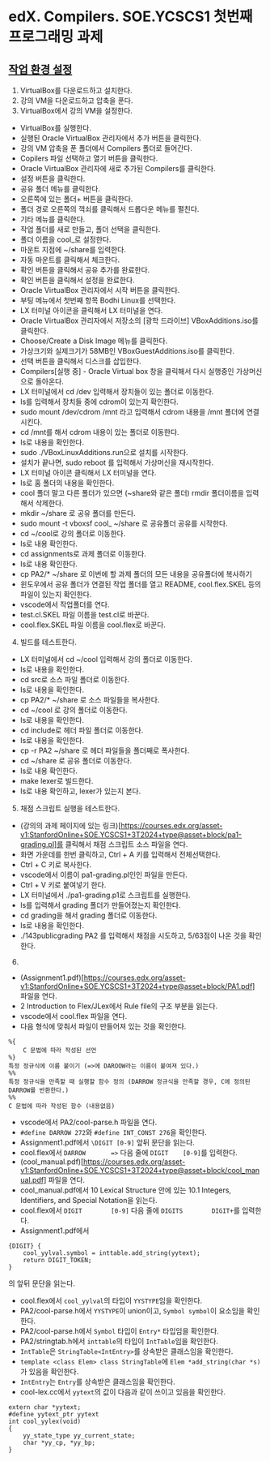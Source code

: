 # edX. Compilers. SOE.YCSCS1 첫번째 프로그래밍 과제

## [작업 환경 설정](https://courses.edx.org/courses/course-v1:StanfordOnline+SOE.YCSCS1+3T2020/7b74698308574f3c89d2ed498f26a019/?_gl=1*f2m4io*_ga*MzM1NDMxMDE3LjE2NTA2NDkzNTI.*_ga_D3KS4KMDT0*MTY4MjYyODk4OC4xNC4xLjE2ODI2MjkxNDYuMC4wLjA.)

1. VirtualBox를 다운로드하고 설치한다. 
2. 강의 VM을 다운로드하고 압축을 푼다. 
3. VirtualBox에서 강의 VM을 설정한다. 

* VirtualBox를 실행한다.
* 실행된 Oracle VirtualBox 관리자에서 추가 버튼을 클릭한다.
* 강의 VM 압축을 푼 폴더에서 Compilers 폴더로 들어간다.
* Copilers 파일 선택하고 열기 버튼을 클릭한다.
* Oracle VirtualBox 관리자에 새로 추가된 Compilers를 클릭한다.
* 설정 버튼을 클릭한다.
* 공유 폴더 메뉴를 클릭한다.
* 오른쪽에 있는 폴더+ 버튼을 클릭한다.
* 폴더 경로 오른쪽의 꺽쇠를 클릭해서 드롭다운 메뉴를 펼친다.
* 기타 메뉴를 클릭한다.
* 작업 폴더를 새로 만들고, 폴더 선택을 클릭한다.
* 폴더 이름을 cool_로 설정한다.
* 마운트 지점에 ~/share를 입력한다.
* 자동 마운트를 클릭해서 체크한다.
* 확인 버튼을 클릭해서 공유 추가를 완료한다.
* 확인 버튼을 클릭해서 설정을 완료한다.
* Oracle VirtualBox 관리자에서 시작 버튼을 클릭한다.
* 부팅 메뉴에서 첫번째 항목 Bodhi Linux를 선택한다.
* LX 터미널 아이콘을 클릭해서 LX 터미널을 연다. 
* Oracle VirtualBox 관리자에서 저장소의 [광학 드라이브] VBoxAdditions.iso를 클릭한다. 
* Choose/Create a Disk Image 메뉴를 클릭한다.
* 가상크기와 실제크기가 58MB인 VBoxGuestAdditions.iso를 클릭한다.
* 선택 버튼을 클릭해서 디스크를 삽입한다. 
* Compilers[실행 중] - Oracle Virtual box 창을 클릭해서 다시 실행중인 가상머신으로 돌아온다. 
* LX 터미널에서 cd /dev 입력해서 장치들이 있는 폴더로 이동한다.
* ls를 입력해서 장치들 중에 cdrom이 있는지 확인한다.
* sudo mount /dev/cdrom /mnt 라고 입력해서 cdrom 내용을 /mnt 폴더에 연결시킨다.
* cd /mnt를 해서 cdrom 내용이 있는 폴더로 이동한다.
* ls로 내용을 확인한다.
* sudo ./VBoxLinuxAdditions.run으로 설치를 시작한다.
* 설치가 끝나면, sudo reboot 를 입력해서 가상머신을 재시작한다.
* LX 터미널 아이콘 클릭해서 LX 터미널을 연다.
* ls로 홈 폴더의 내용을 확인한다.
* cool 폴더 말고 다른 폴더가 있으면 (~share와 같은 폴더) rmdir 폴더이름을 입력해서 삭제한다.
* mkdir ~/share 로 공유 폴더를 만든다.
* sudo mount -t vboxsf cool_ ~/share 로 공유폴더 공유를 시작한다.
* cd ~/cool로 강의 폴더로 이동한다.
* ls로 내용 확인한다.
* cd assignments로 과제 폴더로 이동한다.
* ls로 내용 확인한다.
* cp PA2/* ~/share 로 이번에 할 과제 폴더의 모든 내용을 공유폴더에  복사하기
* 윈도우에서 공유 폴더가 연결된 작업 폴더를 열고 README, cool.flex.SKEL 등의 파일이 있는지 확인한다.
* vscode에서 작업폴더를 연다.
* test.cl.SKEL 파일 이름을 test.cl로 바꾼다.
* cool.flex.SKEL 파일 이름을 cool.flex로 바꾼다.

4. 빌드를 테스트한다. 

* LX 터미널에서 cd ~/cool 입력해서 강의 폴더로 이동한다.
* ls로 내용을 확인한다.
* cd src로 소스 파일 폴더로 이동한다.
* ls로 내용을 확인한다.
* cp PA2/* ~/share 로 소스 파일들을 복사한다.
* cd ~/cool 로 강의 폴더로 이동한다. 
* ls로 내용을 확인한다. 
* cd include로 헤더 파일 폴더로 이동한다.
* ls로 내용을 확인한다. 
* cp -r PA2 ~/share 로 헤더 파일들을 폴더째로 폭사한다. 
* cd ~/share 로 공유 폴더로 이동한다.
* ls로 내용 확인한다.
* make lexer로 빌드한다.
* ls로 내용 확인하고, lexer가 있는지 본다.

5. 채점 스크립트 실행을 테스트한다. 

* (강의의 과제 페이지에 있는 링크)[https://courses.edx.org/asset-v1:StanfordOnline+SOE.YCSCS1+3T2024+type@asset+block/pa1-grading.pl]를 클릭해서 채점 스크립트 소스 파일을 연다. 
* 화면 가운데를 한번 클릭하고, Ctrl + A 키를 입력해서 전체선택한다.
* Ctrl + C 키로 복사한다. 
* vscode에서 이름이 pa1-grading.pl인인 파일을 만든다. 
* Ctrl + V 키로 붙여넣기 한다.
* LX 터미널에서 ./pa1-grading.p1로 스크립트를 실행한다. 
* ls를 입력해서 grading 폴더가 만들어졌는지 확인한다. 
* cd grading을 해서 grading 폴더로 이동한다. 
* ls로 내용을 확인한다. 
* ./143publicgrading PA2 를 입력해서 채점을 시도하고, 5/63점이 나온 것을 확인한다. 

6. 

* (Assignment1.pdf)[https://courses.edx.org/asset-v1:StanfordOnline+SOE.YCSCS1+3T2024+type@asset+block/PA1.pdf] 파일을 연다.
* 2 Introduction to Flex/JLex에서 Rule file의 구조 부분을 읽는다. 
* vscode에서 cool.flex 파일을 연다. 
* 다음 형식에 맞춰서 파일이 만들어져 있는 것을 확인한다.
```
%{
	C 문법에 따라 작성된 선언 
%}
특정 정규식에 이름 붙이기 (=>에 DAROOW라는 이름이 붙여져 있다.)
%%
특정 정규식을 만족할 때 실행할 함수 정의 (DARROW 정규식을 만족할 경우, C에 정의된 DARROW를 반환한다.)
%%
C 문법에 따라 작성된 함수 (내용없음)
```
* vscode에서 PA2/cool-parse.h 파일을 연다. 
* `#define DARROW 272`와 `#define INT_CONST 276`을 확인한다. 
* Assignment1.pdf에서 `\DIGIT	[0-9]` 앞뒤 문단을 읽는다. 
* cool.flex에서 `DARROW		=>` 다음 줄에 `DIGIT	[0-9]`를 입력한다.
* (cool_manual.pdf)[https://courses.edx.org/asset-v1:StanfordOnline+SOE.YCSCS1+3T2024+type@asset+block/cool_manual.pdf] 파일을 연다. 
* cool_manual.pdf에서 10 Lexical Structure 안에 있는 10.1 Integers, Identifiers, and Special Notation을 읽는다. 
* cool.flex에서 `DIGIT		[0-9]` 다음 줄에 `DIGITS		DIGIT+`를 입력한다.
* Assignment1.pdf에서
```
{DIGIT} {
	cool_yylval.symbol = inttable.add_string(yytext);
	return DIGIT_TOKEN;
}
```
의 앞뒤 문단을 읽는다. 
* cool.flex에서 `cool_yylval`의 타입이 `YYSTYPE`임을 확인한다.
* PA2/cool-parse.h에서 `YYSTYPE`이 union이고, `Symbol symbol`이 요소임을 확인한다. 
* PA2/cool-parse.h에서 `Symbol` 타입이 `Entry*` 타입임을 확인한다. 
* PA2/stringtab.h에서 `inttable`의 타입이 `IntTable`임을 확인한다.
* `IntTable`은 `StringTable<IntEntry>`를 상속받은 클래스임을 확인한다.
* `template <class Elem> class StringTable`에 `Elem *add_string(char *s)`가 있음을 확인한다. 
* `IntEntry`는 `Entry`를 상속받은 클래스임을 확인한다.
* cool-lex.cc에서 `yytext`의 값이 다음과 같이 쓰이고 있음을 확인한다.
```
extern char *yytext;
#define yytext_ptr yytext
int cool_yylex(void)
{
	yy_state_type yy_current_state;
	char *yy_cp, *yy_bp;
}
```
